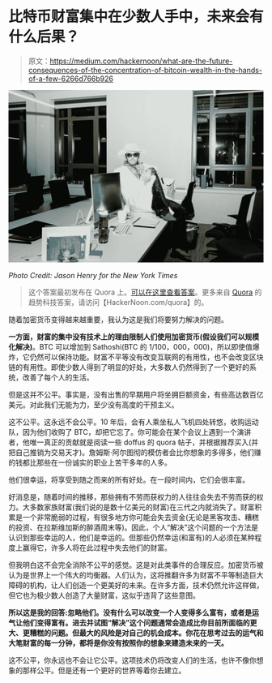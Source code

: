 # 比特币财富集中在少数人手中，未来会有什么后果？

> 原文：<https://medium.com/hackernoon/what-are-the-future-consequences-of-the-concentration-of-bitcoin-wealth-in-the-hands-of-a-few-6266d766b926>

![](img/b49631281f2cf4c2149d1758ca66f057.png)

*Photo Credit: Jason Henry for the New York Times*

> 这个答案最初发布在 Quora 上。[可以在这里查看答案](https://www.quora.com/What-are-the-future-consequences-of-the-concentration-of-Bitcoin-wealth-in-the-hands-of-a-few/answer/Brian-Schuster-5)。更多来自 [Quora](https://medium.com/u/3853f85f7d5e?source=post_page-----6266d766b926--------------------------------) 的趋势科技答案，请访问【HackerNoon.com/quora】的。

随着加密货币变得越来越重要，我认为这是我们将要努力解决的问题。

**一方面，财富的集中没有技术上的理由限制人们使用加密货币(假设我们可以规模化解决)**。BTC 可以增加到 Sathoshi(BTC 的 1/100，000，000)，所以即使值爆炸，它仍然可以保持功能。财富不平等没有改变互联网的有用性，也不会改变区块链的有用性。即使少数人得到了明显的好处，大多数人仍然得到了一个更好的系统，改善了每个人的生活。

但是这并不公平。事实是，没有出售的早期用户将坐拥巨额资金，有些高达数百亿美元。对此我们无能为力，至少没有高度的干预主义。

这不公平。这永远不会公平。10 年后，会有人乘坐私人飞机四处转悠，收购运动队，因为他们收购了 BTC，却把它忘了。你可能会在某个会议上遇到一个演讲者，他唯一真正的贡献就是阅读一些 doffus 的 quora 帖子，并根据推荐买入(并把自己推销为交易天才)。詹姆斯·阿尔图彻的模仿者会比你想象的多得多，他们赚的钱都比那些在一份诚实的职业上苦干多年的人多。

他们很幸运，将享受到随之而来的所有好处。在一段时间内，它们会很丰富。

好消息是，随着时间的推移，那些拥有不劳而获权力的人往往会失去不劳而获的权力。大多数家族财富(我们说的是数十亿美元的财富)在三代之内就消失了。财富积累是一个非常脆弱的过程，有很多地方你可能会失去资金(无论是黑客攻击、糟糕的投资、在拉斯维加斯的醉酒周末等)。因此，个人“解决”这个问题的一个方法是认识到那些幸运的人，他们是幸运的。但那些仍然幸运(和富有)的人必须在某种程度上赢得它，许多人将在此过程中失去他们的财富。

但我明白这不会完全消除不公平的感觉。这是对此类事件的合理反应。加密货币被认为是世界上一个伟大的均衡器。人们认为，这将推翻许多为财富不平等制造巨大障碍的机构，让人们创造一个更美好的未来。在许多方面，技术仍然允许这样做，但它也为极少数人创造了大量财富，这似乎违背了这些意图。

**所以这是我的回答:忽略他们。没有什么可以改变一个人变得多么富有，或者是运气让他们变得富有。进去并试图“解决”这个问题通常会造成比你目前所面临的更大、更糟糕的问题。但最大的风险是对自己的机会成本。你花在思考过去的运气和大笔财富的每一分钟，都将是你没有按照你的想象来建造未来的一天。**

这不公平，你永远也不会让它公平。这项技术仍将改变人们的生活，也许不像你想象的那样公平。但是还有一个更好的世界等着你去建立。